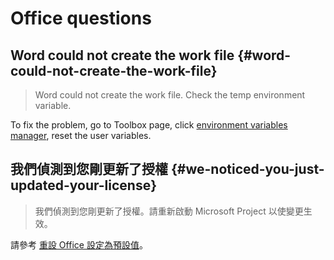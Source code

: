 # Office questions

## Word could not create the work file {#word-could-not-create-the-work-file}

> Word could not create the work file. Check the temp environment variable.

To fix the problem, go to Toolbox page, click [environment variables manager](/zh-tw/usage/toolbox/windows.md#environment-variables-manager), reset the user variables.

## 我們偵測到您剛更新了授權 {#we-noticed-you-just-updated-your-license}

> 我們偵測到您剛更新了授權。請重新啟動 Microsoft Project 以使變更生效。

請參考 [重設 Office 設定為預設值](/zh-tw/usage/toolbox/office.md#reset-office-settings-to-defaults)。
